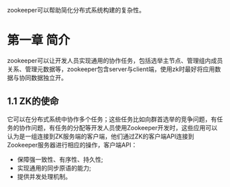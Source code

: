 zookeeper可以帮助简化分布式系统构建的复杂性。
# 第一章 简介
zookeeper可以让开发人员实现通用的协作任务，包括选举主节点、管理组内成员关系、管理元数据等，zookeeper包含server与client端，使用zk时最好将应用数据与协同数据独立开。
## 1.1 ZK的使命
它可以在分布式系统中协作多个任务；这些任务比如向群首选举的竞争问题，有任务的协作问题，有任务的分配等开发人员使用Zookeeper开发时，这些应用可以认为是一组连接到ZK服务端的客户端，他们通过ZK的客户端API连接到Zookeeper服务器进行相应的操作，客户端API：
- 保障强一致性、有序性、持久性;
- 实现通用的同步原语的能力;
- 提供并发处理机制。


